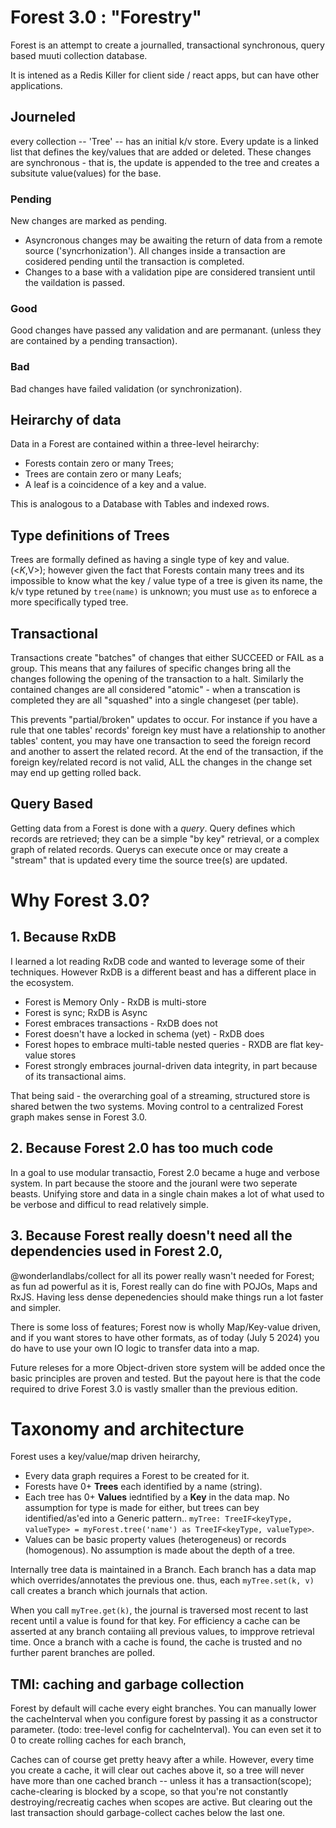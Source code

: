 # Forest 3.0 : "Forestry"

Forest is an attempt to create a journalled, transactional synchronous, query based muuti collection database.

It is intened as a Redis Killer for client side / react apps, but can have other applications.

## Journeled

every collection -- 'Tree' -- has an initial k/v store. Every update is a linked list that defines the key/values that are added or deleted.
These changes are synchronous - that is, the update is appended to the tree and creates a subsitute value(values) for the base.

### Pending

New changes are marked as pending.

- Asyncronous changes may be awaiting the return of data from a remote source ('syncrhonization'). All changes inside a transaction are cosidered pending until the transaction is completed.
- Changes to a base with a validation pipe are considered transient until the vaildation is passed.

### Good

Good changes have passed any validation and are permanant. (unless they are contained by a pending transaction).

### Bad

Bad changes have failed validation (or synchronization).

## Heirarchy of data

Data in a Forest are contained within a three-level heirarchy:

- Forests contain zero or many Trees;
- Trees are contain zero or many Leafs;
- A leaf is a coincidence of a key and a value.

This is analogous to a Database with Tables and indexed rows.

## Type definitions of Trees

Trees are formally defined as having a single type of key and value. (<$K,$V>); however given the fact that Forests contain many trees and its impossible
to know what the key / value type of a tree is given its name, the k/v type retuned by `tree(name)` is unknown; you must use `as` to enforece a more specifically typed tree.

## Transactional

Transactions create "batches" of changes that either SUCCEED or FAIL as a group. This means that any failures of specific changes bring all the changes following the opening of the transaction to a halt. Similarly the contained changes are all considered "atomic" - when a transcation is completed they are all "squashed" into a single changeset (per table).

This prevents "partial/broken" updates to occur. For instance if you have a rule that one tables' records' foreign key must have a relationship to another tables' content,
you may have one transaction to seed the foreign record and another to assert the related record. At the end of the transaction, if the foreign key/related record is not valid, ALL the changes in the change set may end up getting rolled back.

## Query Based

Getting data from a Forest is done with a _query_. Query defines which records are retrieved; they can be a simple "by key" retrieval, or a complex graph of related records.
Querys can execute once or may create a "stream" that is updated every time the source tree(s) are updated.

# Why Forest 3.0?

## 1. Because RxDB

I learned a lot reading RxDB code and wanted to leverage some of their techniques. However RxDB
is a different beast and has a different place in the ecosystem.

* Forest is Memory Only - RxDB is multi-store
* Forest is sync; RxDB is Async
* Forest embraces transactions - RxDB does not
* Forest doesn't have a locked in schema (yet) - RxDB does
* Forest hopes to embrace multi-table nested queries - RXDB are flat key-value stores
* Forest strongly embraces journal-driven data integrity, in part because of its transactional aims. 

That being said - the overarching goal of a streaming, structured store is shared betwen the two systems. Moving control to a centralized Forest graph makes sense in Forest 3.0.

## 2. Because Forest 2.0 has too much code

In a goal to use modular transactio, Forest 2.0 became a huge and verbose system. In part because the
stoore and the jouranl were two seperate beasts. Unifying store and data in a single chain makes a lot 
of what used to be verbose and difficul to read relatively simple. 

## 3. Because Forest really doesn't need all the dependencies used in Forest 2.0,

@wonderlandlabs/collect for all its power really wasn't needed for Forest; as fun ad powerful as it is, Forest really
can do fine with POJOs, Maps and RxJS. Having less dense depenedencies should make things run a lot faster and simpler. 

There is some loss of features; Forest now is wholly Map/Key-value driven, and if you want stores to have other formats, 
as of today (July 5 2024) you do have to use your own IO logic to transfer data into a map. 

Future releses for a more Object-driven store system will be added once the basic principles are proven and tested. 
But the payout here is that the code required to drive Forest 3.0 is vastly smaller than the previous edition. 

# Taxonomy and architecture

Forest uses a key/value/map driven heirarchy, 

* Every data graph requires a Forest to be created for it. 
* Forests have 0+ __Trees__ each identified by a name (string). 
* Each tree has 0+ __Values__ iedntified by a __Key__ in the data map. No assumption for type is made for either,
  but trees can bey identified/as'ed into a Generic pattern.. `myTree: TreeIF<keyType, valueType> = myForest.tree('name') as TreeIF<keyType, valueType>`. 
* Values can be basic property values (heterogeneus) or records (homogenous). No assumption is made about the depth of a tree. 

Internally tree data is maintained in a Branch. Each branch has a data map which overrides/annotates the previous one. thus, each `myTree.set(k, v)` call creates a branch which journals that action. 

When you call `myTree.get(k)`, the journal is traversed most recent to last recent until a value is found for that key. 
For efficiency a cache can be asserted at any branch contaiing all previous values, to impprove retrieval time. Once a branch
with a cache is found, the cache is trusted and no further parent branches are polled. 

## TMI: caching and garbage collection

Forest by default will cache every eight branches. You can manually lower the cacheInterval when you configure forest by passing it as a constructor parameter. (todo: tree-level config for cacheInterval). You can even set it to 0 to create rolling
caches for each branch, 

Caches can of course get pretty heavy after a while. However, every time you create a cache, it will clear out caches above it, 
so a tree will never have more than one cached branch -- unless it has a transaction(scope); cache-clearing is blocked by a scope, so that you're not constantly destroying/recreatig caches when scopes are active. But clearing out the last transaction should garbage-collect caches below the last one. 
